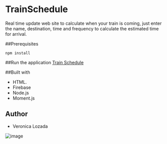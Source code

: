 # TrainSchedule

Real time update web site to calculate when your train is coming, just enter the name, destination, time and frequency to calculate the estimated time for arrival. 

##Prerequisites

`
npm install
`

##Run the application
[Train Schedule](https://trainschedule-app.herokuapp.com/)

##Built with
- HTML.
- Firebase
- Node.js
- Moment.js

## Author
- Veronica Lozada

![image](https://user-images.githubusercontent.com/29493373/47235431-07e13900-d3a7-11e8-84e5-3b84e23b2c92.png)






